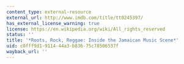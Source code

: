 ```yaml
---
content_type: external-resource
external_url: http://www.imdb.com/title/tt0245397/
has_external_license_warning: true
license: https://en.wikipedia.org/wiki/All_rights_reserved
status: ''
title: '*Roots, Rock, Reggae: Inside the Jamaican Music Scene*'
uid: c0fff9d1-9114-44a3-b836-75c78506537f
wayback_url: ''
---
```

